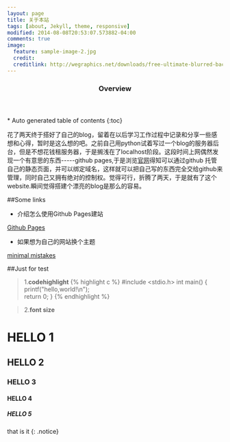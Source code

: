 ```yaml
---
layout: page
title: 关于本站
tags: [about, Jekyll, theme, responsive]
modified: 2014-08-08T20:53:07.573882-04:00
comments: true
image:
  feature: sample-image-2.jpg
  credit:
  creditlink: http://wegraphics.net/downloads/free-ultimate-blurred-background-pack/
---
```


<section id="table-of-contents" class="toc">
  <header>
    <h3>Overview</h3>
  </header>
<div id="drawer" markdown="1">
*  Auto generated table of contents
{:toc}
</div>
</section><!-- /#table-of-contents -->

花了两天终于搭好了自己的blog，留着在以后学习工作过程中记录和分享一些感想和心得，暂时是这么想的吧。之前自己用python试着写过一个blog的服务器后台，但是不想花钱租服务器，于是搁浅在了localhost阶段。这段时间上网偶然发现一个有意思的东西-----github pages,于是浏览[官网](https://pages.github.com/)得知可以通过github 托管自己的静态页面，并可以绑定域名，这样就可以把自己写的东西完全交给github来管理，同时自己又拥有绝对的控制权。觉得可行，折腾了两天，于是就有了这个website.瞬间觉得搭建个漂亮的blog是那么的容易。


##Some links
* 介绍怎么使用Github Pages建站

<div markdown="0"><a href="https://pages.github.com/" class="btn btn-warning">Github Pages</a></div>

* 如果想为自己的网站换个主题

<div markdown="0"><a href="https://mademistakes.com/articles/minimal-mistakes-jekyll-theme/" class="btn btn-danger">minimal mistakes</a></div>

##Just for test

> 1.**codehighlight**
{% highlight c %}
#include <stdio.h>
int main()
{
	printf("hello,world!\n");	
	return 0;
}
{% endhighlight %}

> 2.**font size**

# HELLO 1

## HELLO 2

### HELLO 3

#### HELLO 4

##### HELLO 5

that is it
{: .notice}
